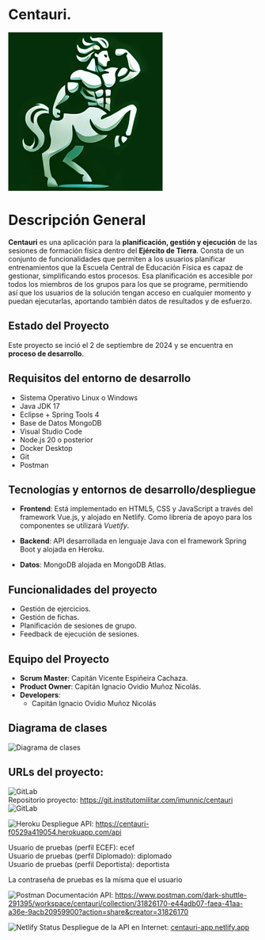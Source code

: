# Centauri.
![Icono Centauri](./frontend/public/centauri_verde.png)

# Descripción General

**Centauri** es una aplicación para la **planificación, gestión y ejecución** de las sesiones de formación física dentro del **Ejército de Tierra**. Consta de un conjunto de funcionalidades que permiten a los usuarios planificar entrenamientos que la Escuela Central de Educación Física es capaz de gestionar, simplificando estos procesos.
Esa planificación es accesible por todos los miembros de los grupos para los que se programe, permitiendo así que los usuarios de la solución tengan acceso en cualquier momento y puedan ejecutarlas, aportando también datos de resultados y de esfuerzo.

## Estado del Proyecto

Este proyecto se inció el 2 de septiembre de 2024 y se encuentra en **proceso de desarrollo**. <!--Hasta el momento actual (21 de noviembre de 2023) se han realizado dos sprint, tras los cuales se ha completado el desarrollo del **MVP**.-->

## Requisitos del entorno de desarrollo

- Sistema Operativo Linux o Windows
- Java JDK 17
- Eclipse + Spring Tools 4
- Base de Datos MongoDB
- Visual Studio Code
- Node.js 20 o posterior
- Docker Desktop
- Git
- Postman


## Tecnologías y entornos de desarrollo/despliegue

- **Frontend**: Está implementado en HTML5, CSS y JavaScript a través del framework Vue.js, y alojado en Netlify. Como librería de apoyo para los componentes se utilizará *Vuetify*.

- **Backend**: API desarrollada en lenguaje Java con el framework Spring Boot y alojada en Heroku.

- **Datos**: MongoDB alojada en MongoDB Atlas.

## Funcionalidades del proyecto

- Gestión de ejercicios.
- Gestión de fichas.
- Planificación de sesiones de grupo.
- Feedback de ejecución de sesiones.

## Equipo del Proyecto
- **Scrum Master**: Capitán Vicente Espiñeira Cachaza.
- **Product Owner**: Capitán Ignacio Ovidio Muñoz Nicolás.
- **Developers**:
    - Capitán Ignacio Ovidio Muñoz Nicolás

## Diagrama de clases

![Diagrama de clases](https://git.institutomilitar.com/imunnic/centauri/-/wikis/imagenes/diagrama-clases.png)


## URLs del proyecto:
   
![GitLab](https://img.shields.io/badge/gitlab-%23181717.svg?style=for-the-badge&logo=gitlab&logoColor=white)   
 Repositorio proyecto: https://git.institutomilitar.com/imunnic/centauri ![GitLab](https://img.shields.io/badge/gitlab-%23181717.svg?style=for-the-badge&logo=gitlab&logoColor=white)   

![Heroku](https://img.shields.io/badge/heroku-%23430098.svg?style=for-the-badge&logo=heroku&logoColor=white)  Despliegue API: https://centauri-f0529a419054.herokuapp.com/api  

Usuario de pruebas (perfil ECEF): ecef  
Usuario de pruebas (perfil Diplomado): diplomado  
Usuario de pruebas (perfil Deportista): deportista  

La contraseña de pruebas es la misma que el usuario  

![Postman](https://img.shields.io/badge/Postman-FF6C37?style=for-the-badge&logo=postman&logoColor=white)  Documentación API: https://www.postman.com/dark-shuttle-291395/workspace/centauri/collection/31826170-e44adb07-faea-41aa-a36e-9acb20959900?action=share&creator=31826170   
 
![Netlify Status](https://api.netlify.com/api/v1/badges/319f274a-2f89-422c-bc12-4865e70526fb/deploy-status) Despliegue de la API en Internet: [centauri-app.netlify.app](centauri-app.netlify.app)  




